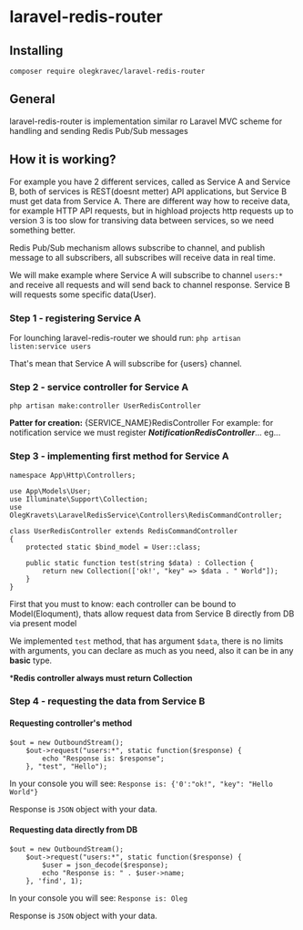 # laravel-redis-router

## Installing

`composer require olegkravec/laravel-redis-router`

## General

laravel-redis-router is implementation similar ro Laravel MVC scheme for handling and sending Redis Pub/Sub messages

## How it is working?

For example you have 2 different services, called as Service A and Service B, both of services is REST(doesnt metter) API applications, but Service B must get data from Service A.
There are different way how to receive data, for example HTTP API requests, but in highload projects http requests up to version 3 is too slow for transiving data between services, so we need something better.

Redis Pub/Sub mechanism allows subscribe to channel, and publish message to all subscribers, all subscribes will receive data in real time. 

We will make example where Service A will subscribe to channel `users:*` and receive all requests and will send back to channel response.
Service B will requests some specific data(User).

### Step 1 - registering Service A

For lounching laravel-redis-router we should run:
`php artisan listen:service users`

That's mean that Service A will subscribe for {users} channel. 

### Step 2 - service controller for Service A

`php artisan make:controller UserRedisController`

**Patter for creation:** {SERVICE_NAME}RedisController
For example: for notification service we must register ***NotificationRedisController***... eg...

### Step 3 - implementing first method for Service A

```
namespace App\Http\Controllers;

use App\Models\User;
use Illuminate\Support\Collection;
use OlegKravets\LaravelRedisService\Controllers\RedisCommandController;

class UserRedisController extends RedisCommandController
{
    protected static $bind_model = User::class;

    public static function test(string $data) : Collection {
        return new Collection(['ok!', "key" => $data . " World"]);
    }
}
```

First that you must to know: each controller can be bound to Model(Eloqument), thats allow request data from Service B directly from DB via present model

We implemented `test` method, that has argument `$data`, there is no limits with arguments, you can declare as much as you need, also it can be in any **basic** type.

***Redis controller always must return Collection**

### Step 4 - requesting the data from Service B

#### Requesting controller's method

```
$out = new OutboundStream();
    $out->request("users:*", static function($response) {
        echo "Response is: $response";
    }, "test", "Hello");
```
In your console you will see:
`Response is: {'0':"ok!", "key": "Hello World"}`

Response is `JSON` object with your data.

#### Requesting data directly from DB

```
$out = new OutboundStream();
    $out->request("users:*", static function($response) {
        $user = json_decode($response);
        echo "Response is: " . $user->name;
    }, 'find', 1);
```

In your console you will see:
`Response is: Oleg`

Response is `JSON` object with your data.

